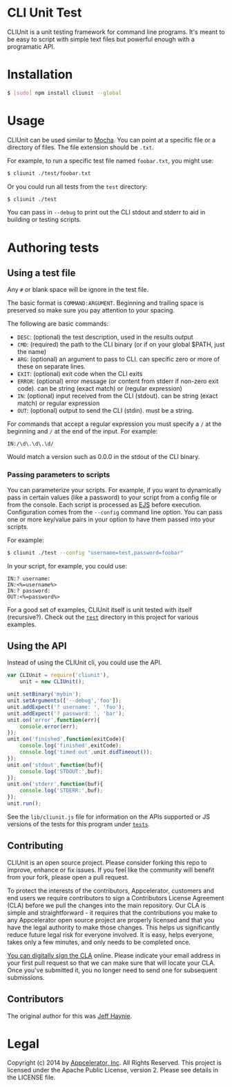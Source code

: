 # CLI Unit Test

CLIUnit is a unit testing framework for command line programs.  It's meant to be easy to script with simple text files but powerful enough with a programatic API.


# Installation

```bash
$ [sudo] npm install cliunit --global
```

# Usage

CLIUnit can be used similar to [Mocha](https://github.com/mochajs/mocha).  You can point at a specific file or a directory of files.  The file extension should be `.txt`.

For example, to run a specific test file named `foobar.txt`, you might use:

```bash
$ cliunit ./test/foobar.txt
```

Or you could run all tests from the `test` directory:

```bash
$ cliunit ./test
```

You can pass in `--debug` to print out the CLI stdout and stderr to aid in building or testing scripts.

# Authoring tests

## Using a test file

Any `#` or blank space will be ignore in the test file.

The basic format is `COMMAND:ARGUMENT`.  Beginning and trailing space is preserved so make sure you pay attention to your spacing.

The following are basic commands:

- `DESC`: (optional) the test description, used in the results output
- `CMD`: (required) the path to the CLI binary (or if on your global $PATH, just the name)
- `ARG`: (optional) an argument to pass to CLI. can specific zero or more of these on separate lines.
- `EXIT`: (optional) exit code when the CLI exits
- `ERROR`: (optional) error message (or content from stderr if non-zero exit code).  can be string (exact match) or (regular expression)
- `IN`: (optional) input received from the CLI (stdout).  can be string (exact match) or regular expression
- `OUT`: (optional) output to send the CLI (stdin). must be a string.

For commands that accept a regular expression you must specify a `/` at the beginning and `/` at the end of the input.  For example:

```text
IN:/\d\.\d\.\d/
```
Would match a version such as 0.0.0 in the stdout of the CLI binary.

### Passing parameters to scripts

You can parameterize your scripts.  For example, if you want to dynamically pass in certain values (like a password) to your script from a config file or from the console.  Each script is processed as [EJS](https://github.com/tj/ejs) before execution.  Configuration comes from the `--config` command line option.  You can pass one or more key/value pairs in your option to have them passed into your scripts.

For example:

```bash
$ cliunit ./test --config "username=test,password=foobar"
```

In your script, for example, you could use:

```text
IN:? username: 
IN:<%=username%>
IN:? password: 
OUT:<%=password%>
```

For a good set of examples, CLIUnit itself is unit tested with itself (recursive?).  Check out the [`test`](https://github.com/appcelerator/cliunit/tree/master/test) directory in this project for various examples.

## Using the API

Instead of using the CLIUnit cli, you could use the API.

```javascript
var CLIUnit = require('cliunit'),
    unit = new CLIUnit();

unit.setBinary('mybin');
unit.setArguments(['--debug','foo']);
unit.addExpect('? username: ', 'foo');
unit.addExpect('? password: ', 'bar');
unit.on('error',function(err){
    console.error(err);
});
unit.on('finished',function(exitCode){
    console.log('finished',exitCode);
    console.log('timed out',unit.didTimeout());
});
unit.on('stdout',function(buf){
    console.log('STDOUT:',buf);
});
unit.on('stderr',function(buf){
    console.log('STDERR:',buf);
});
unit.run();
```

See the `lib/cliunit.js` file for information on the APIs supported or JS versions of the tests for this program under [`tests`](https://github.com/appcelerator/cliunit/tree/master/test).


## Contributing

CLIUnit is an open source project.  Please consider forking this repo to improve, enhance or fix issues. If you feel like the community will benefit from your fork, please open a pull request.

To protect the interests of the contributors, Appcelerator, customers and end users we require contributors to sign a Contributors License Agreement (CLA) before we pull the changes into the main repository. Our CLA is simple and straightforward - it requires that the contributions you make to any Appcelerator open source project are properly licensed and that you have the legal authority to make those changes. This helps us significantly reduce future legal risk for everyone involved. It is easy, helps everyone, takes only a few minutes, and only needs to be completed once.

[You can digitally sign the CLA](http://bit.ly/app_cla) online. Please indicate your email address in your first pull request so that we can make sure that will locate your CLA.  Once you've submitted it, you no longer need to send one for subsequent submissions.

## Contributors

The original author for this was [Jeff Haynie](https://github.com/jhaynie).

# Legal

Copyright (c) 2014 by [Appcelerator, Inc](http://www.appcelerator.com). All Rights Reserved.
This project is licensed under the Apache Public License, version 2.  Please see details in the LICENSE file.
